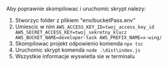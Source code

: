 Aby poprawnie skompilowac i uruchomic skrypt nalezy:
1. Stworzyc folder z plikiem "env/bucketPass.env"
2. Umiescic w nim 
  `AWS_ACCESS_KEY_ID=twoj_access_key_id
   AWS_SECRET_ACCESS_KEY=twoj_sekretny_klucz
   AWS_BUCKET_NAME=developer-task
   AWS_PREFIX_NAME=x-wing/`
3. Skompilowac projekt odpowienio komenda `npx tsc`
4. Uruchomic skrypt komenda `node .\dist\index.js`
5. Wszystkie informacje wyswietla sie w terminalu